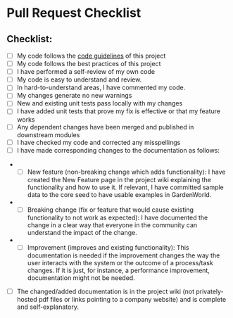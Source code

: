 # Pull Request Checklist

## Checklist:

- [ ] My code follows the [code guidelines](https://wiki.idempiere.org/en/Contributing_to_Trunk) of this project
- [ ] My code follows the best practices of this project
- [ ] I have performed a self-review of my own code
- [ ] My code is easy to understand and review. 
- [ ] In hard-to-understand areas, I have commented my code.
- [ ] My changes generate no new warnings
- [ ] New and existing unit tests pass locally with my changes
- [ ] I have added unit tests that prove my fix is effective or that my feature works
- [ ] Any dependent changes have been merged and published in downstream modules
- [ ] I have checked my code and corrected any misspellings
- [ ] I have made corresponding changes to the documentation as follows:
- - [ ] New feature (non-breaking change which adds functionality): I have created the New Feature page in the project wiki explaining the functionality and how to use it. If relevant, I have committed sample data to the core seed to have usable examples in GardenWorld.
- - [ ] Breaking change (fix or feature that would cause existing functionality to not work as expected): I have documented the change in a clear way that everyone in the community can understand the impact of the change.
- - [ ] Improvement (improves and existing functionality): This documentation is needed if the improvement changes the way the user interacts with the system or the outcome of a process/task changes. If it is just, for instance, a performance improvement, documentation might not be needed. 
- [ ] The changed/added documentation is in the project wiki (not privately-hosted pdf files or links pointing to a company website) and is complete and self-explanatory.

